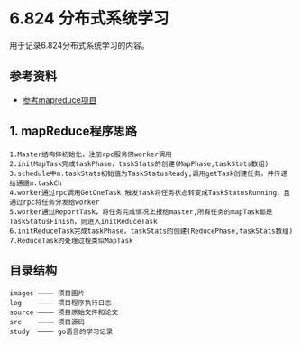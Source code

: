 # 6.824 分布式系统学习

用于记录6.824分布式系统学习的内容。

## 参考资料

* [参考mapreduce项目](https://github.com/yzongyue/6.824-golabs-2020)

## 1. mapReduce程序思路

```
1.Master结构体初始化，注册rpc服务供worker调用
2.initMapTask完成taskPhase，taskStats的创建(MapPhase,taskStats数组)
3.schedule中m.taskStats初始值为TaskStatusReady,调用getTask创建任务，并传递给通道m.taskCh
4.worker通过rpc调用GetOneTask,触发task将任务状态转变成TaskStatusRunning，且通过rpc将任务分发给worker
5.worker通过ReportTask，将任务完成情况上报给master,所有任务的mapTask都是TaskStatusFinish，则进入initReduceTask
6.initReduceTask完成taskPhase，taskStats的创建(ReducePhase,taskStats数组)
7.ReduceTask的处理过程类似MapTask
```

## 目录结构

```
images ———— 项目图片
log    ———— 项目程序执行日志
source ———— 项目原始文件和论文
src    ———— 项目源码
study  ———— go语言的学习记录
```





